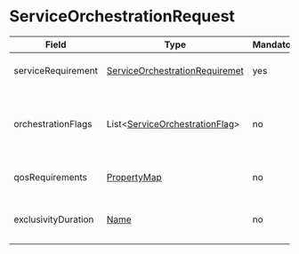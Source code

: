 # ServiceOrchestrationRequest

Field | Type | Mandatory | Description
--- | --- | --- | ---
serviceRequirement | [ServiceOrchestrationRequiremet](../data-models/service-orchestration-requirement.md) | yes | Details of the targeted service.
orchestrationFlags | List<[ServiceOrchestrationFlag](../data-models/service-orchestration-flag.md)> | no | List of orchestration fleg to control the orchestartion process.
qosRequirements | [PropertyMap](../data-models/property-map.md) | no | Quality of service requirements.
exclusivityDuration | [Name](../primitives.md#name) | no | The interval the service wanted to be exclusive.